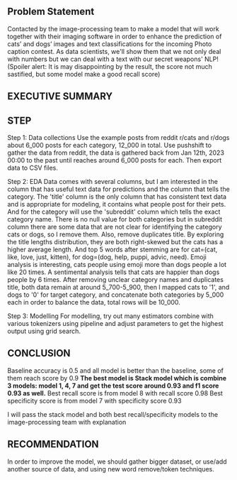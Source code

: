 ## Problem Statement ## 
   Contacted by the image-processing team to make a model that will work together with their imaging software in order to enhance the prediction of cats’ and dogs’ images and text classifications for the incoming Photo caption contest. As data scientists, we'll show them that we not only deal with numbers but we can deal with a text with our secret weapons' NLP! (Spoiler alert: It is may disappointing by the result, the score not much sastified, but some model make a good recall score)

## EXECUTIVE SUMMARY ##

## STEP ##
Step 1: Data collections
    Use the example posts from reddit r/cats and r/dogs about 6_000 posts for each category, 12_000 in total. Use pushshift to gather the data from reddit, the data is gathered back from Jan 12th, 2023 00:00 to the past until reaches around 6_000 posts for each. Then export data to CSV files.
    
Step 2: EDA
    Data comes with several columns, but I am interested in the column that has useful text data for predictions and the column that tells the category. The 'title' column is the only column that has consistent text data and is appropriate for modeling, it contains what people post for their pets. And for the category will use the 'subreddit' column which tells the exact category name.
    There is no null value for both categories but in subreddit column there are some data that are not clear for identifying the category cats or dogs, so I remove them. Also, remove duplicates title.
    By exploring the title lengths distribution, they are both right-skewed but the cats has a higher average length. And top 5 words after stemming are for cat=(cat, like, love, just, kitten), for dog=(dog, help, puppi, advic, need). Emoji analysis is interesting, cats people using emoji more than dogs people a lot like 20 times. A sentimental analysis tells that cats are happier than dogs people by 6 times.
    After removing unclear category names and duplicates title, both data remain at around 5_700-5_900, then I mapped cats to '1', and dogs to '0' for target category, and concatenate both categories by 5_000 each in order to balance the data, total rows will be 10_000.

Step 3: Modelling
    For modelling, try out many estimators combine with various tokenizers using pipeline and adjust parameters to get the highest output using grid search.

## CONCLUSION ##
   Baseline accuracy is 0.5 and all model is better than the baseline, some of them reach score by 0.9
   **The best model is Stack model which is combine 3 models: model 1, 4, 7 and get the test score around 0.93 and f1 score 0.93 as well.**
   Best recall score is from model 8 with recall score 0.98
   Best specificity score is from model 7 with specificity score 0.93
   
   I will pass the stack model and both best recall/specificity models to the image-processing team with explanation

## RECOMMENDATION ##
   In order to improve the model, we should gather bigger dataset, or use/add another source of data, and using new word remove/token techniques.